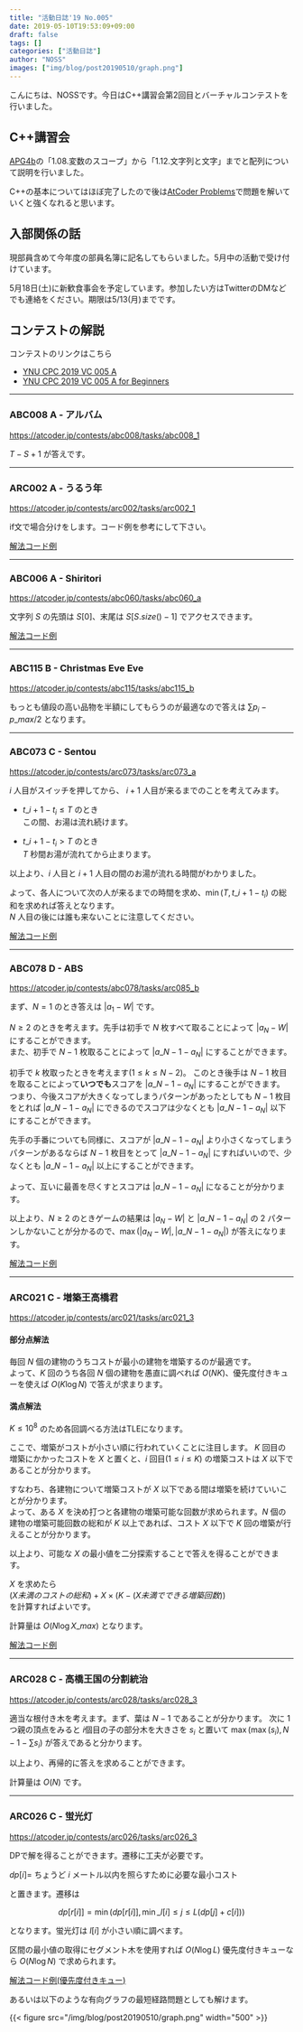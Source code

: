 ```yaml
---
title: "活動日誌'19 No.005"
date: 2019-05-10T19:53:09+09:00
draft: false
tags: []
categories: ["活動日誌"]
author: "NOSS"
images: ["img/blog/post20190510/graph.png"]
---
```


こんにちは、NOSSです。今日はC++講習会第2回目とバーチャルコンテストを行いました。

<!--more-->

## C++講習会

[APG4b](https://atcoder.jp/contests/APG4b)の「1.08.変数のスコープ」から「1.12.文字列と文字」までと配列について説明を行いました。

C++の基本についてはほぼ完了したので後は[AtCoder Problems](https://kenkoooo.com/atcoder/?user=NOSS&rivals=&kind=category#/table/)で問題を解いていくと強くなれると思います。

## 入部関係の話

現部員含めて今年度の部員名簿に記名してもらいました。5月中の活動で受け付けています。

5月18日(土)に新歓食事会を予定しています。参加したい方はTwitterのDMなどでも連絡をください。期限は5/13(月)までです。

## コンテストの解説

コンテストのリンクはこちら

- [YNU CPC 2019 VC 005 A](https://not-522.appspot.com/contest/5193489985830912)  
- [YNU CPC 2019 VC 005 A for Beginners](https://not-522.appspot.com/contest/6222278903726080)

---

### ABC008 A - アルバム

https://atcoder.jp/contests/abc008/tasks/abc008_1

$T-S+1$ が答えです。

---

### ARC002 A - うるう年

https://atcoder.jp/contests/arc002/tasks/arc002_1

if文で場合分けをします。コード例を参考にして下さい。

[解法コード例](https://atcoder.jp/contests/arc002/submissions/5328828)

---

### ABC006 A - Shiritori

https://atcoder.jp/contests/abc060/tasks/abc060_a

文字列 $S$ の先頭は $S[0]$、末尾は $S[S.size()-1]$ でアクセスできます。

[解法コード例](https://atcoder.jp/contests/abc060/submissions/2207258)

---

### ABC115 B - Christmas Eve Eve

https://atcoder.jp/contests/abc115/tasks/abc115_b

もっとも値段の高い品物を半額にしてもらうのが最適なので答えは $\sum p_i - p\_{max} / 2$ となります。

---

### ABC073 C - Sentou

https://atcoder.jp/contests/arc073/tasks/arc073_a

$i$ 人目がスイッチを押してから、 $i+1$ 人目が来るまでのことを考えてみます。

- $t\_{i+1} - t_i \le T$ のとき  
    この間、お湯は流れ続けます。

- $t\_{i+1} - t_i \gt T$ のとき  
    $T$ 秒間お湯が流れてから止まります。

以上より、$i$ 人目と $i+1$ 人目の間のお湯が流れる時間がわかりました。

よって、各人について次の人が来るまでの時間を求め、$\min(T, t\_{i+1} - t_i)$ の総和を求めれば答えとなります。  
$N$ 人目の後には誰も来ないことに注意してください。

[解法コード例](https://atcoder.jp/contests/arc073/submissions/5330294)

---

### ABC078 D - ABS

https://atcoder.jp/contests/abc078/tasks/arc085_b

まず、$N=1$ のとき答えは $|a_1 - W|$ です。

$N \ge 2$ のときを考えます。先手は初手で $N$ 枚すべて取ることによって $|a_N - W|$ にすることができます。  
また、初手で $N-1$ 枚取ることによって $|a\_{N-1} - a_N|$ にすることができます。

初手で $k$ 枚取ったときを考えます($1 \le k \le N-2$)。
このとき後手は $N-1$ 枚目を取ることによって**いつでも**スコアを $|a\_{N-1} - a_N|$ にすることができます。
つまり、今後スコアが大きくなってしまうパターンがあったとしても $N-1$ 枚目をとれば $|a\_{N-1} - a_N|$ にできるのでスコアは少なくとも $|a\_{N-1} - a_N|$ 以下にすることができます。

先手の手番についても同様に、スコアが $|a\_{N-1} - a_N|$ より小さくなってしまうパターンがあるならば $N-1$ 枚目をとって $|a\_{N-1} - a_N|$ にすればいいので、少なくとも $|a\_{N-1} - a_N|$ 以上にすることができます。

よって、互いに最善を尽くすとスコアは $|a\_{N-1} - a_N|$ になることが分かります。

以上より、$N \ge 2$ のときゲームの結果は $|a_N - W|$ と $|a\_{N-1} - a_N|$ の $2$ パターンしかないことが分かるので、$\max(|a_N - W|, |a\_{N-1} - a_N|)$ が答えになります。

[解法コード例](https://atcoder.jp/contests/abc078/submissions/5330328)

---

### ARC021 C - 増築王高橋君

https://atcoder.jp/contests/arc021/tasks/arc021_3

#### 部分点解法

毎回 $N$ 個の建物のうちコストが最小の建物を増築するのが最適です。  
よって、$K$ 回のうち各回 $N$ 個の建物を愚直に調べれば $O(NK)$、優先度付きキューを使えば $O(K \log N)$ で答えが求まります。

#### 満点解法

$K \le 10^{8}$ のため各回調べる方法はTLEになります。

ここで、増築がコストが小さい順に行われていくことに注目します。 $K$ 回目の増築にかかったコストを $X$ と置くと、$i$ 回目($1 \le i \le K$) の増築コストは $X$ 以下であることが分かります。  

すなわち、各建物について増築コストが $X$ 以下である間は増築を続けていいことが分かります。  
よって、ある $X$ を決め打つと各建物の増築可能な回数が求められます。$N$ 個の建物の増築可能回数の総和が $K$ 以上であれば、コスト $X$ 以下で $K$ 回の増築が行えることが分かります。

以上より、可能な $X$ の最小値を二分探索することで答えを得ることができます。

$X$ を求めたら  
$(X未満のコストの総和) + X \times (K - (X未満でできる増築回数))$  
を計算すればよいです。

計算量は $O(N \log X\_{max})$ となります。

[解法コード例](https://atcoder.jp/contests/arc021/submissions/5181859)

---

### ARC028 C - 高橋王国の分割統治

https://atcoder.jp/contests/arc028/tasks/arc028_3

適当な根付き木を考えます。まず、葉は $N-1$ であることが分かります。
次に $1$ つ親の頂点をみると $i$個目の子の部分木を大きさを $s_i$ と置いて $\max( \max(s_i), N-1-\sum s_i)$ が答えであると分かります。

以上より、再帰的に答えを求めることができます。

計算量は $O(N)$ です。

---

### ARC026 C - 蛍光灯

https://atcoder.jp/contests/arc026/tasks/arc026_3

DPで解を得ることができます。遷移に工夫が必要です。

$dp[i] =$ ちょうど $i$ メートル以内を照らすために必要な最小コスト

と置きます。遷移は

$$
dp[r[i]] = \min \left(dp[r[i]], \min\_{l[i] \le j \le L} (dp[j] + c[i]) \right)
$$

となります。蛍光灯は $l[i]$ が小さい順に調べます。

区間の最小値の取得にセグメント木を使用すれば $O(N \log L)$ 優先度付きキューなら $O(N \log N)$ で求められます。

[解法コード例(優先度付きキュー)](https://atcoder.jp/contests/arc026/submissions/5138014)

あるいは以下のような有向グラフの最短経路問題としても解けます。

{{< figure src="/img/blog/post20190510/graph.png" width="500" >}}
